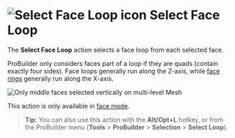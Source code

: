 # ![Select Face Loop icon](images/icons/Selection_Loop_Face.png) Select Face Loop

The __Select Face Loop__ action selects a face loop from each selected face.

ProBuilder only considers faces part of a loop if they are quads (contain exactly four sides). Face loops generally run along the Z-axis, while [face rings](Selection_Loop_Ring.md) generally run along the X-axis.

![Only middle faces selected vertically on multi-level Mesh](images/SelectFaceLoop_Example.png)

This action is only available in [face mode](modes.md).

> **Tip:** You can also use this action with the **Alt/Opt+L** hotkey, or from the ProBuilder menu (**Tools** > **ProBuilder** > **Selection** > **Select Loop**).
